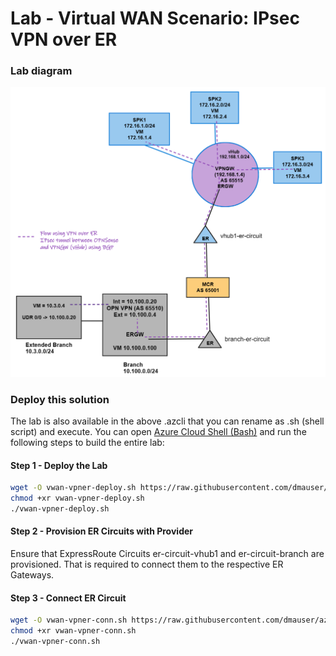 # Lab - Virtual WAN Scenario: IPsec VPN over ER

### Lab diagram

![network diagram](./media/vpnoverer-vwan.png)

### Deploy this solution

The lab is also available in the above .azcli that you can rename as .sh (shell script) and execute. You can open [Azure Cloud Shell (Bash)](https://shell.azure.com) and run the following steps to build the entire lab:


#### Step 1 - Deploy the Lab

```bash
wget -O vwan-vpner-deploy.sh https://raw.githubusercontent.com/dmauser/azure-virtualwan/main/vpn-over-er/vpner-deploy.azcli
chmod +xr vwan-vpner-deploy.sh
./vwan-vpner-deploy.sh
```

#### Step 2 - Provision ER Circuits with Provider

Ensure that ExpressRoute Circuits er-circuit-vhub1 and er-circuit-branch are provisioned. That is required to connect them to the respective ER Gateways.

#### Step 3 - Connect ER Circuit

```bash
wget -O vwan-vpner-conn.sh https://raw.githubusercontent.com/dmauser/azure-virtualwan/main/vpn-over-er/vpner-deploy.azcli
chmod +xr vwan-vpner-conn.sh
./vwan-vpner-conn.sh
```